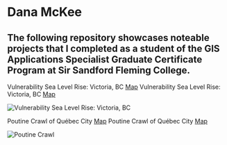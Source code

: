 # Dana McKee
## **The following repository showcases noteable projects that I completed as a student of the GIS Applications Specialist Graduate Certificate Program at Sir Sandford Fleming College.**

Vulnerability Sea Level Rise: Victoria, BC [Map](https://danammckee.github.io/projects/SeaLevelRise_Victoria_BC.jpg)
Vulnerability Sea Level Rise: Victoria, BC [Map](https://danammckee.github.io/projects/SeaLevelRise_Victoria_BC.pdf)

![Vulnerability Sea Level Rise: Victoria, BC](https://danammckee.github.io/projects/SeaLevelRise_Victoria_BC.jpg)

Poutine Crawl of Québec City [Map](https://danammckee.github.io/projects/PoutineCrawlofQuebecCity.jpg)
Poutine Crawl of Québec City [Map](https://danammckee.github.io/projects/PoutineCrawlofQuebecCity.pdf)

![Poutine Crawl](https://danammckee.github.io/projects/PoutineCrawlofQuebecCity.jpg)
